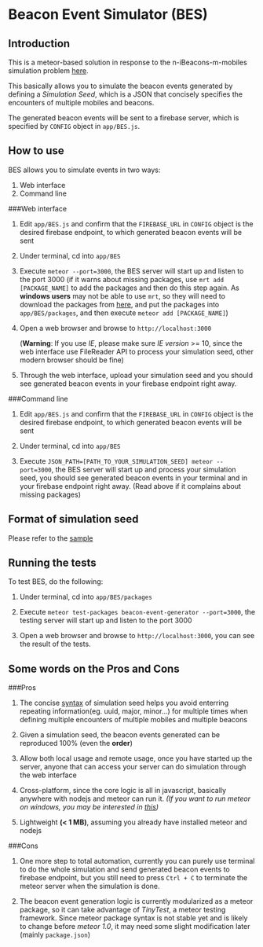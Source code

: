 Beacon Event Simulator (BES)
===============================

Introduction
-------------------------------

This is a meteor-based solution in response to the n-iBeacons-m-mobiles simulation problem [here][1].

This basically allows you to simulate the beacon events generated by defining a *Simulation Seed*, which
is a JSON that concisely specifies the encounters of multiple mobiles and beacons.

The generated beacon events will be sent to a firebase server, which is specified by `CONFIG` object in `app/BES.js`.



How to use
--------------------------------
BES allows you to simulate events in two ways:
1. Web interface
2. Command line

###Web interface

1. Edit `app/BES.js` and confirm that the `FIREBASE_URL` in `CONFIG` object is the desired firebase endpoint, to which generated beacon events will be sent

2. Under terminal, cd into `app/BES`

3. Execute `meteor --port=3000`, the BES server will start up and listen to the port 3000 (if it warns about missing packages, use `mrt add [PACKAGE_NAME]` to add the packages and then do this step again. As **windows users** may not be able to use `mrt`, so they will need to download the packages from [here][4], and put the packages into `app/BES/packages`, and then execute `meteor add [PACKAGE_NAME]`)

4. Open a web browser and browse to `http://localhost:3000` 

    (**Warning**: If you use *IE*, please make sure *IE version* >= 10, since the web interface use FileReader API to process your simulation seed, other modern browser should be fine)

5. Through the web interface, upload your simulation seed and you should see generated beacon events in your firebase endpoint right away.

###Command line

1. Edit `app/BES.js` and confirm that the `FIREBASE_URL` in `CONFIG` object is the desired firebase endpoint, to which generated beacon events will be sent

2. Under terminal, cd into `app/BES`

3. Execute `JSON_PATH=[PATH_TO_YOUR_SIMULATION_SEED] meteor --port=3000`, the BES server will start up and process your simulation seed, you should see generated beacon events in your terminal and in your firebase endpoint right away. (Read above if it complains about missing packages)



Format of simulation seed
---------------------------------------
Please refer to the [sample][2]



Running the tests
---------------------------------------
To test BES, do the following:

1. Under terminal, cd into `app/BES/packages`

2. Execute `meteor test-packages beacon-event-generator --port=3000`, the testing server will start up and listen to the port 3000

3. Open a web browser and browse to `http://localhost:3000`, you can see the result of the tests.



Some words on the Pros and Cons
-----------------------------------------
###Pros
1. The concise [syntax][2] of simulation seed helps you avoid enterring repeating information(eg. uuid, major, minor...) for multiple times when defining multiple encounters of multiple mobiles and multiple beacons

2. Given a simulation seed, the beacon events generated can be reproduced 100% (even the **order**)

3. Allow both local usage and remote usage, once you have started up the server, anyone that can access your server can do simulation through the web interface

4. Cross-platform, since the core logic is all in javascript, basically anywhere with nodejs and meteor can run it. *(If you want to run meteor on windows, you may be interested in [this][3])*

5. Lightweight **(< 1 MB)**, assuming you already have installed meteor and nodejs

###Cons
1. One more step to total automation, currently you can purely use terminal to do the whole simulation and send generated beacon events to firebase endpoint, but you still need to press `Ctrl + C` to terminate the meteor server when the simulation is done.

2. The beacon event generation logic is currently modularized as a meteor package, so it can take advantage of *TinyTest*, a meteor testing framework. Since meteor package syntax is not stable yet and is likely to change before *meteor 1.0*, it may need some slight modification later (mainly `package.json`)


[1]: https://github.com/looppulse/simulator "Original coding challenge"
[2]: doc/sample%20json/simulation%20seed/sample_simulation_seed_with_comments(not%20a%20valid%20json).json "Sample simulation seed with comments"
[3]: http://win.meteor.com/ "Running meteor on windows"
[4]: https://atmospherejs.com/ "Good place to download meteor packages"